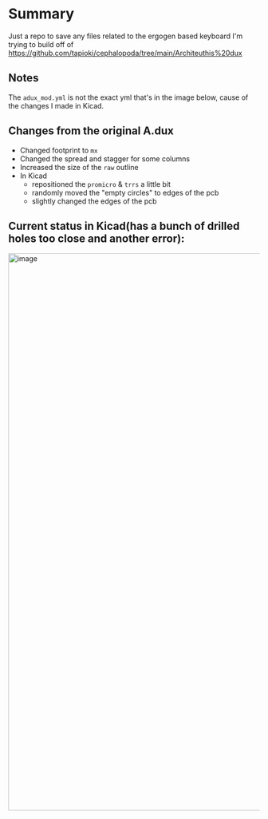 # Summary

Just a repo to save any files related to the ergogen based keyboard I'm trying to build off of https://github.com/tapioki/cephalopoda/tree/main/Architeuthis%20dux

## Notes
The `adux_mod.yml` is not the exact yml that's in the image below, cause of the changes I made in Kicad.

## Changes from the original A.dux
- Changed footprint to `mx`
- Changed the spread and stagger for some columns
- Increased the size of the `raw` outline
- In Kicad
    - repositioned the `promicro` & `trrs` a little bit
    - randomly moved the "empty circles" to edges of the pcb
    - slightly changed the edges of the pcb

## Current status in Kicad(has a bunch of drilled holes too close and another error):
<img width="1117" alt="image" src="https://user-images.githubusercontent.com/18424078/167480842-fb25b21d-0fe9-4d27-bc52-9c168a903a8d.png">
